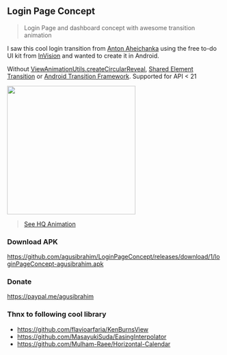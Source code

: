 ## Login Page Concept
> Login Page and dashboard concept with awesome transition animation

I saw this cool login transition from [Anton Aheichanka](https://dribbble.com/shots/1945593-Login-Home-Screen)
 using the free to-do UI kit from [InVision](http://www.invisionapp.com/do)
 and wanted to create it in Android. 
 
Without [ViewAnimationUtils.createCircularReveal](http://goo.gl/QjsYP2), [Shared Element Transition](http://guides.codepath.com/android/shared-element-activity-transition) or [Android Transition Framework](https://developer.android.com/training/transitions/overview.html). 
Supported for API < 21

<img src="https://thumbs.gfycat.com/ShockingSourJackrabbit-size_restricted.gif" width="300">

> [See HQ Animation](https://gfycat.com/ShockingSourJackrabbit)

### Download APK
https://github.com/agusibrahim/LoginPageConcept/releases/download/1/loginPageConcept-agusibrahim.apk

### Donate
https://paypal.me/agusibrahim

### Thnx to following cool library
* https://github.com/flavioarfaria/KenBurnsView
* https://github.com/MasayukiSuda/EasingInterpolator
* https://github.com/Mulham-Raee/Horizontal-Calendar
